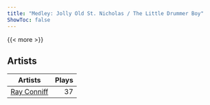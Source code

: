 ```yaml
---
title: "Medley: Jolly Old St. Nicholas / The Little Drummer Boy"
ShowToc: false
---
```


{{< more >}}

## Artists
Artists | Plays 
----- | -----: 
[Ray Conniff](/artists/ray-conniff-104848) | 37

